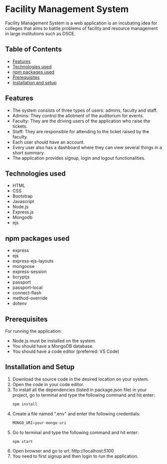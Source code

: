 # Facility Management System
Facility Management System is a web application is an incubating idea for colleges that aims to battle problems of facility and resource management in large institutions such as DSCE.


## Table of Contents
* [Features](#features)
* [Technologies used](#technologies-used)
* [npm packages used](#npm-packages-used)
* [Prerequisites](#prerequisites)
* [Installation and setup](#installation-and-setup)


## Features
- The system consists of three types of users: admins, faculty and staff.
- Admins: They control the allotment of the auditorium for events.
- Faculty: They are the driving users of the application who raise the tickets.
- Staff: They are responsible for attending to the ticket raised by the faculty.
- Each user should have an account.
- Every user also has a dashboard where they can view several things in a short summary.
- The application provides signup, login and logout functionalities.

## Technologies used
- HTML
- CSS
- Bootstrap
- Javascript
- Node.js
- Express.js
- Mongodb
- ejs

## npm packages used
- express
- ejs
- express-ejs-layouts
- mongoose
- express-session
- bcryptjs
- passport
- passport-local
- connect-flash
- method-override
- dotenv

## Prerequisites
For running the application:
- Node.js must be installed on the system.
- You should have a MongoDB database.
- You should have a code editor (preferred: VS Code)

## Installation and Setup
1. Download the source code in the desired location on your system.
2. Open the code in your code editor.
3. To install all the dependencies (listed in package.json file) in your project, go to terminal and type the following command and hit enter:
	```sh
	npm install
	```
4. Create a file named ".env" and enter the following credentials:
	```js
	MONGO_URI=your-mongo-uri
	```
5. Go to terminal and type the following command and hit enter:
	```sh
	npm start
	```
6. Open browser and go to url: http://localhost:5100
7. You need to first signup and then login to run the application.

